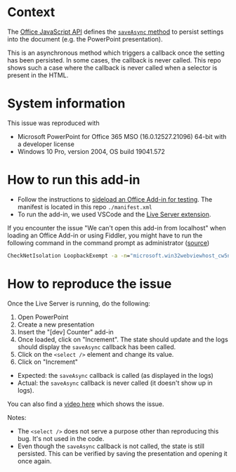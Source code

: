 # Context

The [Office JavaScript API](https://docs.microsoft.com/en-us/office/dev/add-ins/reference/javascript-api-for-office) defines the [`saveAsync` method](https://docs.microsoft.com/en-us/javascript/api/office/office.settings?view=word-js-preview#saveasync-callback-) to persist settings into the document (e.g. the PowerPoint presentation).

This is an asynchronous method which triggers a callback once the setting has been persisted. In some cases, the callback is never called. This repo shows such a case where the callback is never called when a selector is present in the HTML.

# System information

This issue was reproduced with

- Microsoft PowerPoint for Office 365 MSO (16.0.12527.21096) 64-bit with a developer license
- Windows 10 Pro, version 2004, OS build 19041.572

# How to run this add-in

- Follow the instructions to [sideload an Office Add-in for testing](https://docs.microsoft.com/en-us/office/dev/add-ins/testing/create-a-network-shared-folder-catalog-for-task-pane-and-content-add-ins). The manifest is located in this repo `./manifest.xml`
- To run the add-in, we used VSCode and the [Live Server extension](https://marketplace.visualstudio.com/items?itemName=ritwickdey.LiveServer).

If you encounter the issue "We can't open this add-in from localhost" when loading an Office Add-in or using Fiddler, you might have to run the following command in the command prompt as administrator ([source](https://docs.microsoft.com/en-us/office/troubleshoot/office-suite-issues/cannot-open-add-in-from-localhost))

```cmd
CheckNetIsolation LoopbackExempt -a -n="microsoft.win32webviewhost_cw5n1h2txyewy"
```

# How to reproduce the issue

Once the Live Server is running, do the following:

1. Open PowerPoint
2. Create a new presentation
3. Insert the "[dev] Counter" add-in
4. Once loaded, click on "Increment". The state should update and the logs should display the `saveAsync` callback has been called.
5. Click on the `<select />` element and change its value.
6. Click on "Increment"

  - Expected: the `saveAsync` callback is called (as displayed in the logs)
  - Actual: the `saveAsync` callback is never called (it doesn't show up in logs).

You can also find a [video here](resources/2020-10-20_10-41-51.mp4) which shows the issue.

Notes:
- The `<select />` does not serve a purpose other than reproducing this bug. It's not used in the code.
- Even though the `saveAsync` callback is not called, the state is still persisted. This can be verified by saving the presentation and opening it once again.
